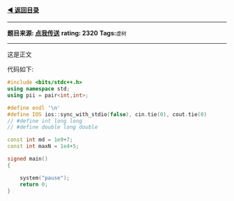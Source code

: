 #### [◀ 返回目录](./../note.md)
---
**题目来源: [点我传送](https://www.luogu.com.cn/problem/list)**
**rating: 2320**
**Tags:**`虚树` 

---

这是正文

代码如下:
```cpp
#include <bits/stdc++.h>
using namespace std;
using pii = pair<int,int>;

#define endl '\n'
#define IOS ios::sync_with_stdio(false), cin.tie(0), cout.tie(0)
// #define int long long
// #define double long double

const int md = 1e9+7;
const int maxN = 1e4+5;

signed main()
{

    system("pause");
    return 0;
}
```
